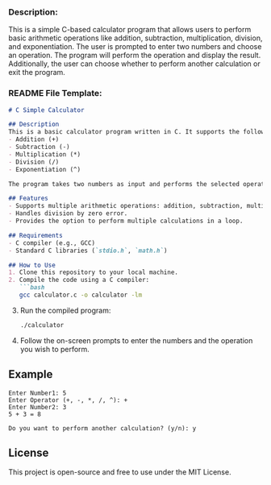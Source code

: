 
### Description:
This is a simple C-based calculator program that allows users to perform basic arithmetic operations like addition, subtraction, multiplication, division, and exponentiation. The user is prompted to enter two numbers and choose an operation. The program will perform the operation and display the result. Additionally, the user can choose whether to perform another calculation or exit the program.

### README File Template:
```markdown
# C Simple Calculator

## Description
This is a basic calculator program written in C. It supports the following operations:
- Addition (+)
- Subtraction (-)
- Multiplication (*)
- Division (/)
- Exponentiation (^)

The program takes two numbers as input and performs the selected operation. It also checks for division by zero and handles it gracefully. The user can continue performing calculations or exit the program.

## Features
- Supports multiple arithmetic operations: addition, subtraction, multiplication, division, and exponentiation.
- Handles division by zero error.
- Provides the option to perform multiple calculations in a loop.

## Requirements
- C compiler (e.g., GCC)
- Standard C libraries (`stdio.h`, `math.h`)

## How to Use
1. Clone this repository to your local machine.
2. Compile the code using a C compiler:
   ```bash
   gcc calculator.c -o calculator -lm
   ```
3. Run the compiled program:
   ```bash
   ./calculator
   ```
4. Follow the on-screen prompts to enter the numbers and the operation you wish to perform.

## Example
```plaintext
Enter Number1: 5
Enter Operator (+, -, *, /, ^): +
Enter Number2: 3
5 + 3 = 8

Do you want to perform another calculation? (y/n): y
```

## License
This project is open-source and free to use under the MIT License.
```


